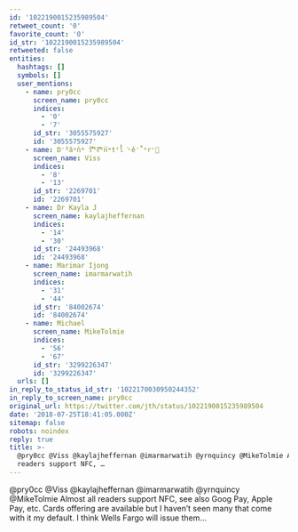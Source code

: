 ```yaml
---
id: '1022190015235989504'
retweet_count: '0'
favorite_count: '0'
id_str: '1022190015235989504'
retweeted: false
entities:
  hashtags: []
  symbols: []
  user_mentions:
    - name: pry0cc
      screen_name: pry0cc
      indices:
        - '0'
        - '7'
      id_str: '3055575927'
      id: '3055575927'
    - name: D̒̕ᵈăᵃn̕ᶰ Ť̾̾̓͐͒͠ᵗe͗̑́̋̂́͡ᵉn̅ᶰtᵗl̀̓͘ᶫe̓̒̂̚ᵉrʳ🫡
      screen_name: Viss
      indices:
        - '8'
        - '13'
      id_str: '2269701'
      id: '2269701'
    - name: Dr Kayla J
      screen_name: kaylajheffernan
      indices:
        - '14'
        - '30'
      id_str: '24493968'
      id: '24493968'
    - name: Marimar Ijong
      screen_name: imarmarwatih
      indices:
        - '31'
        - '44'
      id_str: '84002674'
      id: '84002674'
    - name: Michael
      screen_name: MikeTolmie
      indices:
        - '56'
        - '67'
      id_str: '3299226347'
      id: '3299226347'
  urls: []
in_reply_to_status_id_str: '1022170030950244352'
in_reply_to_screen_name: pry0cc
original_url: https://twitter.com/jth/status/1022190015235989504
date: '2018-07-25T18:41:05.000Z'
sitemap: false
robots: noindex
reply: true
title: >-
  @pry0cc @Viss @kaylajheffernan @imarmarwatih @yrnquincy @MikeTolmie Almost all
  readers support NFC, …
---
```


@pry0cc @Viss @kaylajheffernan @imarmarwatih @yrnquincy @MikeTolmie Almost all readers support NFC, see also Goog Pay, Apple Pay, etc. Cards offering are available but I haven’t seen many that come with it my default. I think Wells Fargo will issue them…